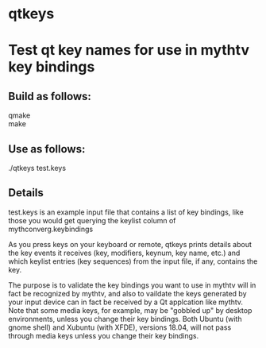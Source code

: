 # qtkeys
Test qt key names for use in mythtv key bindings
================================================

## Build as follows:
qmake  
make  

## Use as follows:
./qtkeys test.keys

## Details
test.keys is an example input file that contains a list of key bindings, like those you would get querying the keylist column of mythconverg.keybindings

As you press keys on your keyboard or remote, qtkeys prints details about the key events it receives (key, modifiers, keynum, key name, etc.) and which keylist entries (key sequences) from the input file, if any, contains the key.

The purpose is to validate the key bindings you want to use in mythtv will in fact be recognized by mythtv, and also to vaildate the keys generated by your input device can in fact be received by a Qt applcation like mythtv. Note that some media keys, for example, may be "gobbled up" by desktop environments, unless you change their key bindings. Both Ubuntu (with gnome shell) and Xubuntu (with XFDE), versions 18.04, will not pass through media keys unless you change their key bindings.
